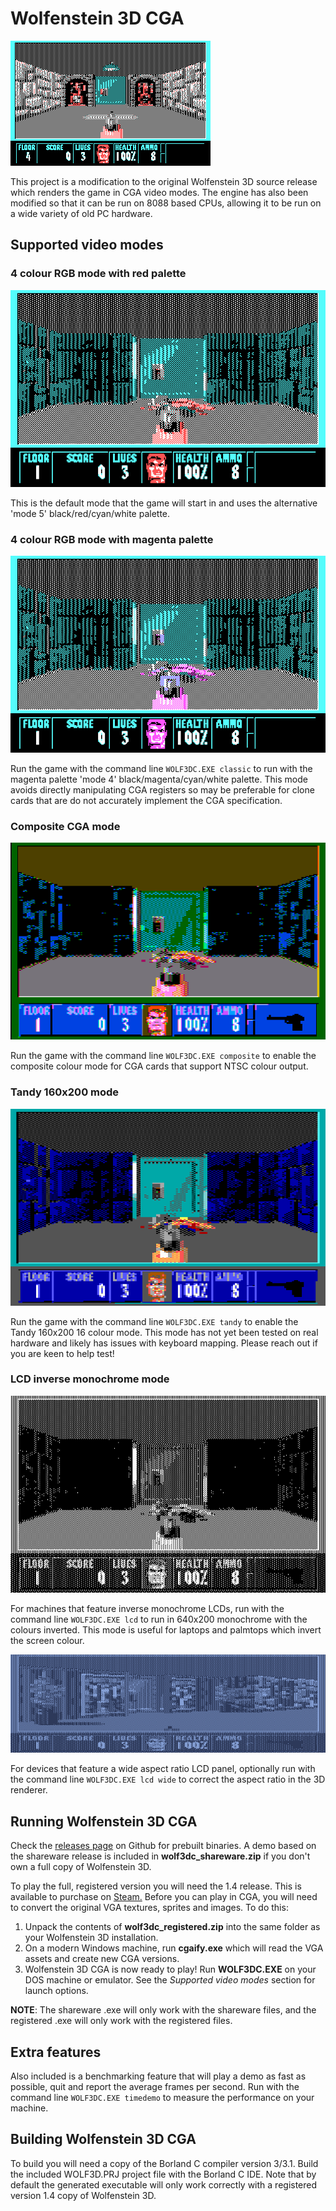 # Wolfenstein 3D CGA
![Wolfenstein 3D in 4 colour CGA](readme_imgs/demo.gif)

This project is a modification to the original Wolfenstein 3D source release which renders the game in CGA video modes. The engine has also been modified so that it can be run on 8088 based CPUs, allowing it to be run on a wide variety of old PC hardware.

## Supported video modes

### 4 colour RGB mode with red palette
![Wolfenstein 3D with red CGA palette](readme_imgs/cgamode5.png)

This is the default mode that the game will start in and uses the alternative 'mode 5' black/red/cyan/white palette.

### 4 colour RGB mode with magenta palette
![Wolfenstein 3D with magenta CGA palette](readme_imgs/cgamode4.png)

Run the game with the command line `WOLF3DC.EXE classic` to run with the magenta palette 'mode 4' black/magenta/cyan/white palette. This mode avoids directly manipulating CGA registers so may be preferable for clone cards that are do not accurately implement the CGA specification.

### Composite CGA mode
![Wolfenstein 3D with magenta CGA palette](readme_imgs/cgacomposite.png)

Run the game with the command line `WOLF3DC.EXE composite` to enable the composite colour mode for CGA cards that support NTSC colour output.

### Tandy 160x200 mode
![Wolfenstein 3D in Tandy 160x200 mode](readme_imgs/tandy.png)

Run the game with the command line `WOLF3DC.EXE tandy` to enable the Tandy 160x200 16 colour mode. This mode has not yet been tested on real hardware and likely has issues with keyboard mapping. Please reach out if you are keen to help test!

### LCD inverse monochrome mode
![Wolfenstein 3D with inverse monochrome palette](readme_imgs/lcd.png)

For machines that feature inverse monochrome LCDs, run with the command line `WOLF3DC.EXE lcd` to run in 640x200 monochrome with the colours inverted. This mode is useful for laptops and palmtops which invert the screen colour.

![Wide LCD mode](readme_imgs/lcdwide.png)

For devices that feature a wide aspect ratio LCD panel, optionally run with the command line `WOLF3DC.EXE lcd wide` to correct the aspect ratio in the 3D renderer.

## Running Wolfenstein 3D CGA
Check the [releases page](https://github.com/jhhoward/WolfensteinCGA/releases) on Github for prebuilt binaries. A demo based on the shareware release is included in **wolf3dc_shareware.zip** if you don't own a full copy of Wolfenstein 3D.

To play the full, registered version you will need the 1.4 release. This is available to purchase on [Steam.](https://store.steampowered.com/app/2270/Wolfenstein_3D/)
Before you can play in CGA, you will need to convert the original VGA textures, sprites and images. To do this:
1. Unpack the contents of **wolf3dc_registered.zip** into the same folder as your Wolfenstein 3D installation.
2. On a modern Windows machine, run **cgaify.exe** which will read the VGA assets and create new CGA versions.
3. Wolfenstein 3D CGA is now ready to play! Run **WOLF3DC.EXE** on your DOS machine or emulator. See the *Supported video modes* section for launch options.

**NOTE**: The shareware .exe will only work with the shareware files, and the registered .exe will only work with the registered files.

## Extra features
Also included is a benchmarking feature that will play a demo as fast as possible, quit and report the average frames per second. Run with the command line `WOLF3DC.EXE timedemo` to measure the performance on your machine. 

## Building Wolfenstein 3D CGA
To build you will need a copy of the Borland C compiler version 3/3.1. Build the included WOLF3D.PRJ project file with the Borland C IDE. Note that by default the generated executable will only work correctly with a registered version 1.4 copy of Wolfenstein 3D.
